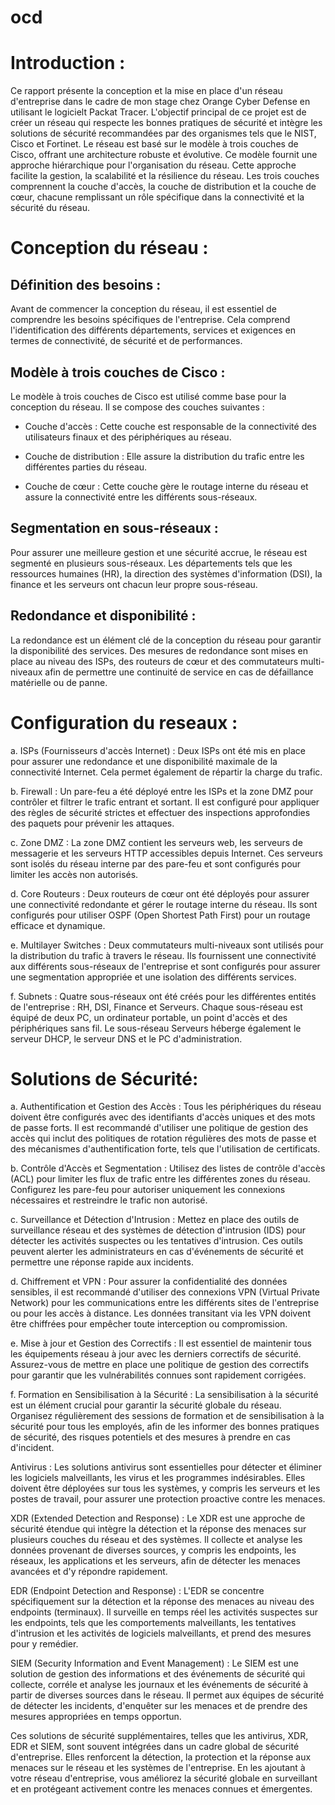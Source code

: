# ocd

# Introduction :

Ce rapport présente la conception et la mise en place d'un réseau d'entreprise dans le cadre de mon stage chez Orange Cyber Defense en utilisant le logicielt Packat Tracer. L'objectif principal de ce projet est de créer un réseau qui respecte les bonnes pratiques de sécurité et intègre les solutions de sécurité recommandées par des organismes tels que le NIST, Cisco et Fortinet. Le réseau est basé sur le modèle à trois couches de Cisco, offrant une architecture robuste et évolutive.
Ce modèle fournit une approche hiérarchique pour l'organisation du réseau. Cette approche facilite la gestion, la scalabilité et la résilience du réseau. Les trois couches comprennent la couche d'accès, la couche de distribution et la couche de cœur, chacune remplissant un rôle spécifique dans la connectivité et la sécurité du réseau.

# Conception du réseau :

## Définition des besoins :

Avant de commencer la conception du réseau, il est essentiel de comprendre les besoins spécifiques de l'entreprise. Cela comprend l'identification des différents départements, services et exigences en termes de connectivité, de sécurité et de performances.

## Modèle à trois couches de Cisco :

Le modèle à trois couches de Cisco est utilisé comme base pour la conception du réseau. Il se compose des couches suivantes :

- Couche d'accès : Cette couche est responsable de la connectivité des utilisateurs finaux et des périphériques au réseau.

- Couche de distribution : Elle assure la distribution du trafic entre les différentes parties du réseau.

- Couche de cœur : Cette couche gère le routage interne du réseau et assure la connectivité entre les différents sous-réseaux.

## Segmentation en sous-réseaux :

Pour assurer une meilleure gestion et une sécurité accrue, le réseau est segmenté en plusieurs sous-réseaux. Les départements tels que les ressources humaines (HR), la direction des systèmes d'information (DSI), la finance et les serveurs ont chacun leur propre sous-réseau.

## Redondance et disponibilité :

La redondance est un élément clé de la conception du réseau pour garantir la disponibilité des services. Des mesures de redondance sont mises en place au niveau des ISPs, des routeurs de cœur et des commutateurs multi-niveaux afin de permettre une continuité de service en cas de défaillance matérielle ou de panne.

# Configuration du reseaux :

a. ISPs (Fournisseurs d'accès Internet) :
Deux ISPs ont été mis en place pour assurer une redondance et une disponibilité maximale de la connectivité Internet. Cela permet également de répartir la charge du trafic.

b. Firewall :
Un pare-feu a été déployé entre les ISPs et la zone DMZ pour contrôler et filtrer le trafic entrant et sortant. Il est configuré pour appliquer des règles de sécurité strictes et effectuer des inspections approfondies des paquets pour prévenir les attaques.

c. Zone DMZ :
La zone DMZ contient les serveurs web, les serveurs de messagerie et les serveurs HTTP accessibles depuis Internet. Ces serveurs sont isolés du réseau interne par des pare-feu et sont configurés pour limiter les accès non autorisés.

d. Core Routeurs :
Deux routeurs de cœur ont été déployés pour assurer une connectivité redondante et gérer le routage interne du réseau. Ils sont configurés pour utiliser OSPF (Open Shortest Path First) pour un routage efficace et dynamique.

e. Multilayer Switches :
Deux commutateurs multi-niveaux sont utilisés pour la distribution du trafic à travers le réseau. Ils fournissent une connectivité aux différents sous-réseaux de l'entreprise et sont configurés pour assurer une segmentation appropriée et une isolation des différents services.

f. Subnets :
Quatre sous-réseaux ont été créés pour les différentes entités de l'entreprise : RH, DSI, Finance et Serveurs. Chaque sous-réseau est équipé de deux PC, un ordinateur portable, un point d'accès et des périphériques sans fil. Le sous-réseau Serveurs héberge également le serveur DHCP, le serveur DNS et le PC d'administration.

# Solutions de Sécurité:

a. Authentification et Gestion des Accès :
Tous les périphériques du réseau doivent être configurés avec des identifiants d'accès uniques et des mots de passe forts. Il est recommandé d'utiliser une politique de gestion des accès qui inclut des politiques de rotation régulières des mots de passe et des mécanismes d'authentification forte, tels que l'utilisation de certificats.

b. Contrôle d'Accès et Segmentation :
Utilisez des listes de contrôle d'accès (ACL) pour limiter les flux de trafic entre les différentes zones du réseau. Configurez les pare-feu pour autoriser uniquement les connexions nécessaires et restreindre le trafic non autorisé.

c. Surveillance et Détection d'Intrusion :
Mettez en place des outils de surveillance réseau et des systèmes de détection d'intrusion (IDS) pour détecter les activités suspectes ou les tentatives d'intrusion. Ces outils peuvent alerter les administrateurs en cas d'événements de sécurité et permettre une réponse rapide aux incidents.

d. Chiffrement et VPN :
Pour assurer la confidentialité des données sensibles, il est recommandé d'utiliser des connexions VPN (Virtual Private Network) pour les communications entre les différents sites de l'entreprise ou pour les accès à distance. Les données transitant via les VPN doivent être chiffrées pour empêcher toute interception ou compromission.

e. Mise à jour et Gestion des Correctifs :
Il est essentiel de maintenir tous les équipements réseau à jour avec les derniers correctifs de sécurité. Assurez-vous de mettre en place une politique de gestion des correctifs pour garantir que les vulnérabilités connues sont rapidement corrigées.

f. Formation en Sensibilisation à la Sécurité :
La sensibilisation à la sécurité est un élément crucial pour garantir la sécurité globale du réseau. Organisez régulièrement des sessions de formation et de sensibilisation à la sécurité pour tous les employés, afin de les informer des bonnes pratiques de sécurité, des risques potentiels et des mesures à prendre en cas d'incident.

Antivirus :
Les solutions antivirus sont essentielles pour détecter et éliminer les logiciels malveillants, les virus et les programmes indésirables. Elles doivent être déployées sur tous les systèmes, y compris les serveurs et les postes de travail, pour assurer une protection proactive contre les menaces.

XDR (Extended Detection and Response) :
Le XDR est une approche de sécurité étendue qui intègre la détection et la réponse des menaces sur plusieurs couches du réseau et des systèmes. Il collecte et analyse les données provenant de diverses sources, y compris les endpoints, les réseaux, les applications et les serveurs, afin de détecter les menaces avancées et d'y répondre rapidement.

EDR (Endpoint Detection and Response) :
L'EDR se concentre spécifiquement sur la détection et la réponse des menaces au niveau des endpoints (terminaux). Il surveille en temps réel les activités suspectes sur les endpoints, tels que les comportements malveillants, les tentatives d'intrusion et les activités de logiciels malveillants, et prend des mesures pour y remédier.

SIEM (Security Information and Event Management) :
Le SIEM est une solution de gestion des informations et des événements de sécurité qui collecte, corréle et analyse les journaux et les événements de sécurité à partir de diverses sources dans le réseau. Il permet aux équipes de sécurité de détecter les incidents, d'enquêter sur les menaces et de prendre des mesures appropriées en temps opportun.

Ces solutions de sécurité supplémentaires, telles que les antivirus, XDR, EDR et SIEM, sont souvent intégrées dans un cadre global de sécurité d'entreprise. Elles renforcent la détection, la protection et la réponse aux menaces sur le réseau et les systèmes de l'entreprise. En les ajoutant à votre réseau d'entreprise, vous améliorez la sécurité globale en surveillant et en protégeant activement contre les menaces connues et émergentes.
